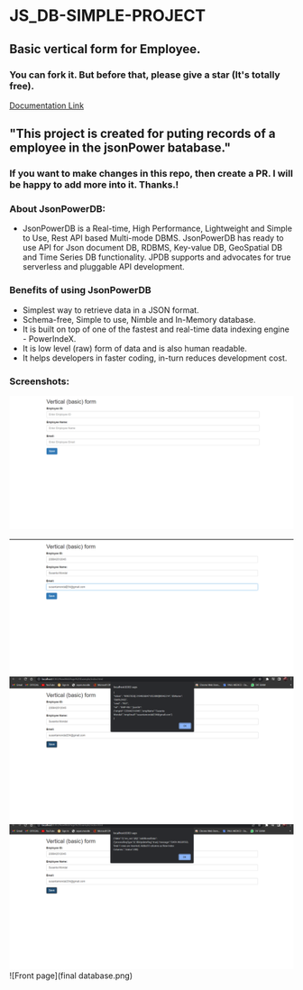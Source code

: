 # JS_DB-SIMPLE-PROJECT
## Basic vertical form for Employee.
### You can fork it. But before that, please give a star (It's totally free).

[Documentation Link]([http://login2e](https://github.com/Shuvadeep002/JS_DB-SIMPLE-PROJECT)xplore.com/jpdb/docs.html)

## "This project is created for puting records of a employee in the jsonPower batabase." 
### If you want to make changes in this repo, then create a PR. I will be happy to add more into it. Thanks.!
### About JsonPowerDB:

- JsonPowerDB is a Real-time, High Performance, Lightweight and Simple to Use, Rest API based Multi-mode DBMS. JsonPowerDB has ready to use API for Json document DB, RDBMS, Key-value DB, GeoSpatial DB and Time Series DB functionality. JPDB supports and advocates for true serverless and pluggable API development.

### Benefits of using JsonPowerDB

- Simplest way to retrieve data in a JSON format.
- Schema-free, Simple to use, Nimble and In-Memory database.
- It is built on top of one of the fastest and real-time data indexing engine - PowerIndeX.
- It is low level (raw) form of data and is also human readable.
- It helps developers in faster coding, in-turn reduces development cost.

### Screenshots:

![Front page](page1.png)

![Front page](page2.png)
![Front page](page3.png)
![Front page](page4.png)
![Front page](final database.png)



